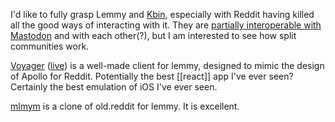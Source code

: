 I'd like to fully grasp Lemmy and [Kbin](https://github.com/ernestwisniewski/kbin), especially with Reddit having killed all the good ways of interacting with it.  They are [partially interoperable with Mastodon](https://shellsharks.com/notes/2024/03/27/the-elephant-in-the-room) and with each other(?), but I am interested to see how split communities work.

[Voyager](https://github.com/aeharding/voyager) ([live](https://wefwef.app/)) is a well-made client for lemmy, designed to mimic the design of Apollo for Reddit.  Potentially the best [[react]] app I've ever seen?  Certainly the best emulation of iOS I've ever seen.

[mlmym](https://github.com/rystaf/mlmym) is a clone of old.reddit for lemmy.  It is excellent.